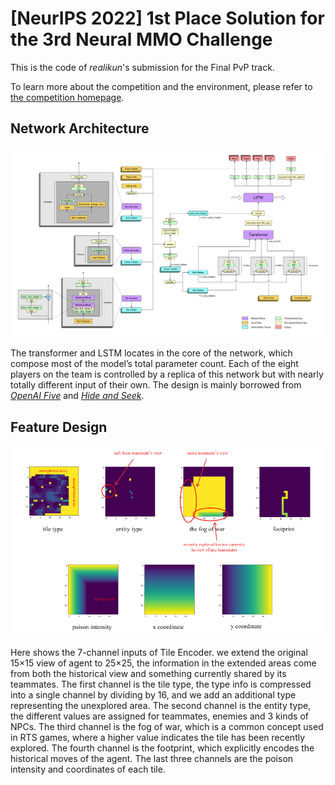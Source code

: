 # [NeurIPS 2022] 1st Place Solution for the 3rd Neural MMO Challenge

This is the code of *realikun*'s submission for the Final PvP track. 

To learn more about the competition and the environment, please refer to [the competition homepage](https://www.aicrowd.com/challenges/neurips-2022-the-neural-mmo-challenge).

## Network Architecture

![](media/arch.png)

The transformer and LSTM locates in the core of the network, which compose most of the model’s total parameter count. Each of the eight players on the team is controlled by a replica of this network but with nearly totally different input of their own. The design is mainly borrowed from [*OpenAI Five*](https://arxiv.org/abs/1912.06680) and [*Hide and Seek*](https://arxiv.org/abs/1909.07528).

## Feature Design

![](media/features.png)

Here shows the 7-channel inputs of Tile Encoder. we extend the original 15×15 view of agent to 25×25, the information in the extended areas come from both the historical view and something currently shared by its teammates. The first channel is the tile type, the type info is compressed into a single channel by dividing by 16, and we add an additional type representing the unexplored area. The second channel is the entity type, the different values are assigned for teammates, enemies and 3 kinds of NPCs. The third channel is the fog of war, which is a common concept used in RTS games, where a higher value indicates the tile has been recently explored. The fourth channel is the footprint, which explicitly encodes the historical moves of the agent. The last three channels are the poison intensity and coordinates of each tile.

